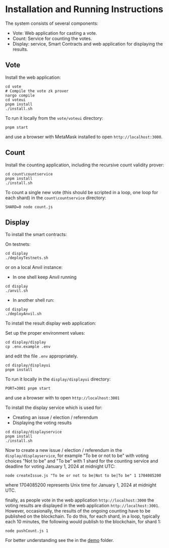 # Installation and Running Instructions

The system consists of several components:
- Vote: Web application for casting a vote.
- Count: Service for counting the votes.
- Display: service, Smart Contracts and web application for displaying the results.

## Vote

Install the web application:
```
cd vote
# Compile the vote zk prover
nargo compile
cd voteui
pnpm install
./install.sh
```

To run it locally from the ```vote/voteui``` directory:
```
pnpm start
```
and use a browser with MetaMask installed to open ```http://localhost:3000```.

## Count

Install the counting application, including the recursive count validity prover:
```
cd count\countservice
pnpm install
./install.sh
```

To count a single new vote (this should be scripted in a loop, one loop for each shard) in the ```count\countservice``` directory:
```
SHARD=0 node count.js
```

## Display

To install the smart contracts:

On testnets:
```
cd display
./deployTestnets.sh
```

or on a local Anvil instance:
- In one shell keep Anvil running
```
cd display
./anvil.sh
```
- In another shell run:
```
cd display
./deployAnvil.sh
```

To install the result display web application:

Set up the proper environment values:
```
cd display/display
cp .env.example .env
```
and edit the file ```.env``` appropriately.

```
cd display/displayui
pnpm install
```

To run it locally in the ```display/displayui``` directory:
```
PORT=3001 pnpm start
```
and use a browser with to open ```http://localhost:3001```

To install the display service which is used for:
- Creating an issue / election / referendum
- Displaying the voting results

```
cd display/displayservice
pnpm install
./install.sh
```

Now to create a new issue / election / referendum in the ```display/displayservice```, for example "To be or not to be" with voting choices "Not to be" and "To be" with 1 shard for the counting service and deadline for voting January 1, 2024 at midnight UTC:
```
node createIssue.js "To be or not to be|Not to be|To be" 1 1704085200
```
where 1704085200 represents Unix time for January 1, 2024 at midnight UTC. 

finally, as people vote in the web application ```http://localhost:3000``` the voting results are displayed in the web application ```http://localhost:3001```. However, occasionally, the results of the ongoing counting have to be published on the blockchain. To do this, for each shard, in a loop, typically each 10 minutes, the following would publish to the blockchain, for shard 1:
```
node pushCount.js 1
```

For better understanding see the in the [demo](./demo/README.md) folder.
